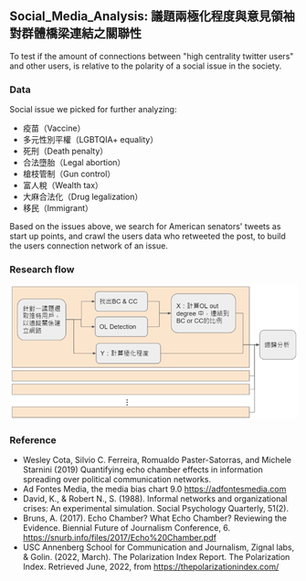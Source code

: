  
## Social_Media_Analysis: 議題兩極化程度與意見領袖對群體橋梁連結之關聯性 ##

To test if the amount of connections between "high centrality twitter users" and other users, is relative to the polarity of a social issue in the society.

### Data ###
Social issue we picked for further analyzing:
- 疫苗（Vaccine）
- 多元性別平權（LGBTQIA+ equality）
- 死刑（Death penalty）
- 合法墮胎（Legal abortion）
- 槍枝管制（Gun control）
- 富人稅（Wealth tax）
- 大麻合法化（Drug legalization）
- 移民（Immigrant）

Based on the issues above, we search for American senators' tweets as start up points, and crawl the users data who retweeted the post, to build the users connection network of an issue. 

### Research flow ###
![image](./structure.png)

### Reference ###
* Wesley Cota, Silvio C. Ferreira, Romualdo Paster-Satorras, and Michele Starnini (2019) Quantifying echo chamber effects in information spreading over political communication networks. 
* Ad Fontes Media, the media bias chart 9.0
https://adfontesmedia.com
* David, K., & Robert N., S. (1988). Informal networks and organizational crises: An experimental simulation. Social Psychology Quarterly, 51(2). 
* Bruns, A. (2017). Echo Chamber? What Echo Chamber? Reviewing the Evidence. Biennial Future of Journalism Conference, 6. https://snurb.info/files/2017/Echo%20Chamber.pdf
* USC Annenberg School for Communication and Journalism, Zignal labs, & Golin. (2022, March). The Polarization Index Report. The Polarization Index. Retrieved June, 2022, from https://thepolarizationindex.com/

